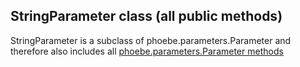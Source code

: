## StringParameter class (all public methods)

StringParameter is a subclass of phoebe.parameters.Parameter and therefore also includes all [phoebe.parameters.Parameter methods](phoebe.parameters.Parameter.md)

